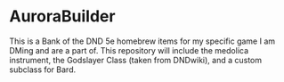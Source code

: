 # AuroraBuilder
This is a Bank of the DND 5e homebrew items for my specific game I am DMing and are a part of.
This repository will include the medolica instrument, the Godslayer Class (taken from DNDwiki), and a custom subclass for Bard. 
